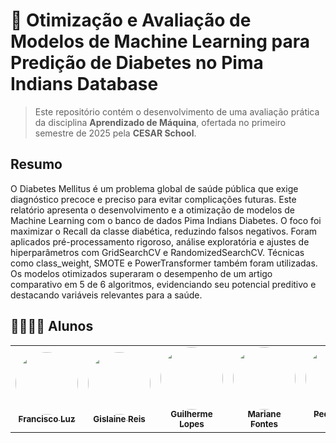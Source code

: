 # 🧠 Otimização e Avaliação de Modelos de Machine Learning para Predição de Diabetes no Pima Indians Database

> Este repositório contém o desenvolvimento de uma avaliação prática da disciplina **Aprendizado de Máquina**, ofertada no primeiro semestre de 2025 pela **CESAR School**.

## Resumo
O Diabetes Mellitus é um problema global de saúde pública que exige diagnóstico precoce e preciso para evitar complicações futuras. Este relatório apresenta o desenvolvimento e a otimização de modelos de Machine Learning com o banco de dados Pima Indians Diabetes. O foco foi maximizar o Recall da classe diabética, reduzindo falsos negativos. Foram aplicados pré-processamento rigoroso, análise exploratória e ajustes de hiperparâmetros com GridSearchCV e RandomizedSearchCV. Técnicas como class\_weight, SMOTE e PowerTransformer também foram utilizadas. Os modelos otimizados superaram o desempenho de um artigo comparativo em 5 de 6 algoritmos, evidenciando seu potencial preditivo e destacando variáveis relevantes para a saúde.

## 👨‍👩‍👧‍👦 Alunos
<table>
  <tr>
    <td align="center">
      <a href="https://github.com/fantonioluz" target="_blank">
        <img style="border-radius: 50%;" src="https://avatars.githubusercontent.com/u/39159963?v=4" width="100px;" alt=""/>
        <br />
        <sub><b>Francisco Luz</b></sub>
      </a>
    </td>
    <td align="center">
      <a href="https://github.com/lainereis2002" target="_blank">
        <img style="border-radius: 50%;" src="https://avatars.githubusercontent.com/u/116602650?v=4" width="100px;" alt=""/>
        <br />
        <sub><b>Gislaine Reis</b></sub>
      </a>
    </td>
    <td align="center">
      <a href="https://github.com/Juillerms" target="_blank">
        <img style="border-radius: 50%;" src="https://avatars.githubusercontent.com/u/75703772?v=4" width="100px;" alt=""/>
        <br />
        <sub><b>Guilherme Lopes</b></sub>
      </a>
    </td>
    <td align="center">
      <a href="https://github.com/marianefontes" target="_blank">
        <img style="border-radius: 50%;" src="https://avatars.githubusercontent.com/u/116356964?v=4" width="100px;" alt=""/>
        <br />
        <sub><b>Mariane Fontes</b></sub>
      </a>
    </td>
    <td align="center">
      <a href="https://github.com/PedroVillasBoas" target="_blank">
        <img style="border-radius: 50%;" src="https://avatars.githubusercontent.com/u/47667167?v=4" width="100px;" alt=""/>
        <br />
        <sub><b>Pedro Vilas Bôas</b></sub>
      </a>
    </td>
    <td align="center">
      <a href="https://github.com/tharaujo17" target="_blank">
        <img style="border-radius: 50%;" src="https://avatars.githubusercontent.com/u/112591325?v=4" width="100px;" alt=""/>
        <br />
        <sub><b>Thiago Araújo</b></sub>
      </a>
    </td>
  </tr>
</table>
